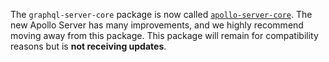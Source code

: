 The `graphql-server-core` package is now called [`apollo-server-core`](https://www.npmjs.com/package/apollo-server-core).  The new Apollo Server has many improvements, and we highly recommend moving away from this package.  This package will remain for compatibility reasons but is **not receiving updates**.